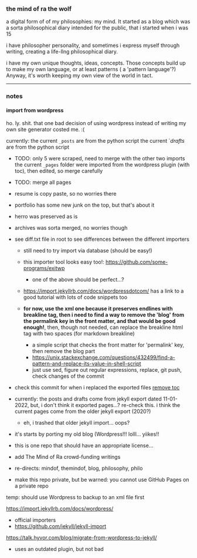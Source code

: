 ### the mind of ra the wolf
a digital form of of my philosophies: my mind. It started as a blog which was a sorta philosophical diary intended for the public, that i started when i was 15

i have philosopher personality, and sometimes i express myself through writing, creating a life-llng philosophical diary.

i have my own unique thoughts, ideas, concepts. Those concepts build up to make my own language, or at least patterns ( a 'pattern language'?) Anyway, it's worth keeping my own view of the world in tact.
- - -

### notes

#### import from wordpress
ho. ly. shit. that one bad decision of using wordpress instead of writing my own site generator costed me. :(

currently:
the current `_posts` are from the python script
the current `_drafts_ are from the python script
  - TODO: only 5 were scraped, need to merge with the other two imports
the current `_pages` folder were imported from the wordpress plugin (with toc), then edited, so merge carefully
  - TODO: merge all pages
  - resume is copy paste, so no worries there
  - portfolio has some new junk on the top, but that's about it
  - herro was preserved as is
  - archives was sorta merged, no worries though


- see diff.txt file in root to see differences between the different importers
  - still need to try import via database (should be easy!)
  - this importer tool looks easy too!: https://github.com/some-programs/exitwp
    - one of the above should be perfect...?
  - https://import.jekyllrb.com/docs/wordpressdotcom/ has a link to a good tutorial with lots of code snippets too

  - **for now, use the xml one because it preserves endlines with breakline tag, then i need to find a way to remove the 'blog' from the permalink key in the front matter, and that would be good enough!**, then, though not needed, can replace the breakline html tag with two spaces (for markdown breakline)
    - a simple script that checks the front matter for 'permalink' key, then remove the blog part
    - https://unix.stackexchange.com/questions/432499/find-a-pattern-and-replace-its-value-in-shell-script
    - just use sed, figure out regular expressions, replace, git push, check changes of the commit
- check this commit for when i replaced the exported files [remove toc](https://github.com/rahil627/mind-of-rathewolf/commit/dd4f9e13cba174a94e385ee18b71bb5bb83cf886)
- currently: the posts and drafts come from jekyll export dated 11-01-2022, but, i don't think it exported pages...? re-check this. i think the current pages come from the older jekyll export (2020?)
  - eh, i trashed that older jekyll import... oops?
- it's starts by porting my old blog (Wordpress!!! lolll... yiikes!!




- this is one repo that should have an appropriate license...
- add The Mind of Ra crowd-funding writings
- re-directs: mindof, themindof, blog, philosophy, philo
- make this repo private, but be warned: you cannot use GitHub Pages on a private repo

temp:
should use Wordpress to backup to an xml file first

https://import.jekyllrb.com/docs/wordpress/
  - official importers
  - https://github.com/jekyll/jekyll-import

https://talk.hyvor.com/blog/migrate-from-wordpress-to-jekyll/
  - uses an outdated plugin, but not bad
